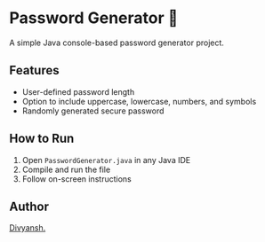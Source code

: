 # Password Generator 🔐

A simple Java console-based password generator project.

## Features
- User-defined password length
- Option to include uppercase, lowercase, numbers, and symbols
- Randomly generated secure password

## How to Run
1. Open `PasswordGenerator.java` in any Java IDE
2. Compile and run the file
3. Follow on-screen instructions

## Author
[Divyansh.](https://github.com/divyansh000k)
